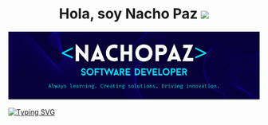 <h1 align="center"><b>Hola, soy Nacho Paz </b><img src="https://media.giphy.com/media/hvRJCLFzcasrR4ia7z/giphy.gif" width="35"></h1>

![Banner de Nacho-Paz](NachoPaz-Banner.png)

[![Typing SVG](https://readme-typing-svg.demolab.com?font=Fira+Code&pause=1000&center=true&vCenter=true&width=435&lines=Aprendiendo+siempre;Creando+soluciones;Impulsando+innovaciones)](https://git.io/typing-svg)

